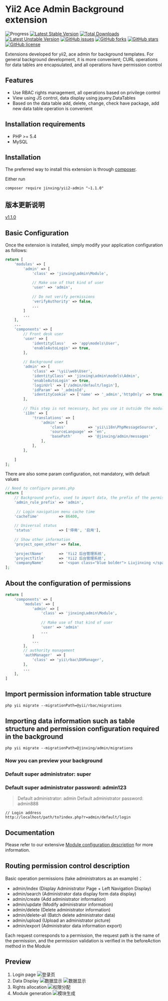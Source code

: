 Yii2 Ace Admin Background extension
===================================

![Progress](http://progressed.io/bar/100?title=completed) 
[![Latest Stable Version](https://poser.pugx.org/jinxing/yii2-admin/v/stable)](https://packagist.org/packages/jinxing/yii2-admin)
[![Total Downloads](https://poser.pugx.org/jinxing/yii2-admin/downloads)](https://packagist.org/packages/jinxing/yii2-admin)
[![Latest Unstable Version](https://poser.pugx.org/jinxing/yii2-admin/v/unstable)](https://packagist.org/packages/jinxing/yii2-admin)
[![GitHub issues](https://img.shields.io/github/issues/myloveGy/yii2-admin.svg)](https://github.com/myloveGy/yii2-admin/issues)
[![GitHub forks](https://img.shields.io/github/forks/myloveGy/yii2-admin.svg)](https://github.com/myloveGy/yii2-admin/network)
[![GitHub stars](https://img.shields.io/github/stars/myloveGy/yii2-admin.svg)](https://github.com/myloveGy/yii2-admin/stargazers)
[![GitHub license](https://img.shields.io/github/license/myloveGy/yii2-admin.svg)](https://github.com/myloveGy/yii2-admin/blob/master/LICENSE.md)

Extensions developed for yii2, ace admin for background templates. For general background development, it is more convenient; CURL operations for data tables are encapsulated, and all operations have permission control

## Features
* Use RBAC rights management, all operations based on privilege control
* View using JS control, data display using jquery.DataTables
* Based on the data table add, delete, change, check have package, add new data table operation is convenient
## Installation requirements
* PHP >= 5.4
* MySQL

## Installation

The preferred way to install this extension is through [composer](http://getcomposer.org/download/).

Either run
```
composer require jinxing/yii2-admin "~1.1.0"
```
## 版本更新说明

[v1.1.0](./docs/v1.1.1.md)

Basic Configuration
-------------------

Once the extension is installed, simply modify your application configuration as follows:

```php
return [
    'modules' => [
        'admin' => [
            'class' => 'jinxing\admin\Module',
            
            // Make use of that kind of user
            'user' => 'admin',
            
            // Do not verify permissions
            'verifyAuthority' => false,
            ...
        ]
        ...
    ],
    ...
    'components' => [
        // Front desk user
        'user' => [
            'identityClass'   => 'app\models\User',
            'enableAutoLogin' => true,
        ],
        
        // Background user
        'admin' => [
            'class' => '\yii\web\User',
            'identityClass' => 'jinxing\admin\models\Admin',
            'enableAutoLogin' => true,
            'loginUrl' => ['/admin/default/login'],
            'idParam' => '_adminId',
            'identityCookie' => ['name' => '_admin','httpOnly' => true],
        ],
        
        // This step is not necessary, but you use it outside the module. The controller, view in the module must be added!
        'i18n' => [
            'translations' => [
                'admin' => [
                    'class'          => 'yii\i18n\PhpMessageSource',
                    'sourceLanguage' => 'en',
                    'basePath'       => '@jinxing/admin/messages'
                ],
            ],
        ],
                
    ]
];
```

There are also some param configuration, not mandatory, with default values

```php
// Need to configure params.php
return [
    // Background prefix, used to import data, the prefix of the permission name; currently there is no good solution, all use this configuration item
    'admin_rule_prefix' => 'admin', 
    
     // Login navigation menu cache time
    'cacheTime'         => 86400,    
    
    // Universal status                       
    'status'            => ['停用', '启用'],
    
    // Show other information
    'project_open_other' => false,
               
    'projectName'       => 'Yii2 后台管理系统',              
    'projectTitle'      => 'Yii2 后台管理系统',
    'companyName'       => '<span class="blue bolder"> Liujinxing </span> Yii2 Admin 项目 &copy; 2016-2018',  
];
```

About the configuration of permissions
------------------------------------------
```php
return [
    'components' => [
        'modules' => [
            'admin' => [
                'class' => 'jinxing\admin\Module',
                
                // Make use of that kind of user
                'user' => 'admin'
                ...
            ]
            ...
        ],
        // authority management
        'authManager'  => [
            'class' => 'yii\rbac\DbManager',
        ],
        ...
    ],
]
```

## Import permission information table structure
```
php yii migrate --migrationPath=@yii/rbac/migrations
```

## Importing data information such as table structure and permission configuration required in the background
```
php yii migrate --migrationPath=@jinxing/admin/migrations
```

### Now you can preview your background
### Default super administrator: super
### Default super administrator password: admin123
> Default administrator: admin 
Default administrator password: admin888
```
// Login address
http://localhost/path/to?index.php?r=admin/default/login
```

## Documentation

Please refer to our extensive [Module configuration description](https://github.com/myloveGy/yii2-admin/wiki/2.Module-configuration) for more information.

## Routing permission control description

Basic operation permissions (take administrators as an example)：

* admin/index       (Display Administrator Page + Left Navigation Display)
* admin/search      (Administrator data display form data display)
* admin/create      (Add administrator information)
* admin/update      (Modify administrator information)
* admin/delete      (Delete administrator information)
* admin/delete-all  (Batch delete administrator data)
* admin/upload      (Upload an administrator picture)
* admin/export      (Administrator data information export)

Each request corresponds to a permission, the request path is the name of the permission, and the permission validation is verified in the beforeAction method in the Module

## Preview
1. Login page
![登录页](./docs/images/docs-1.png)
2. Data Display
![数据显示](./docs/images/docs-2-1.png)
![数据显示](./docs/images/docs-2-2.png)
3. Rights allocation
![权限分配](./docs/images/docs-3.png)
4. Module generation
![模块生成](./docs/images/docs-4.png)